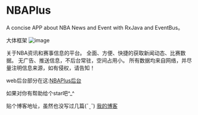 # NBAPlus
A concise APP about NBA News and Event with RxJava and EventBus。

大体框架
![image](https://github.com/SilenceDut/NBAPlus/tree/master/art/nbaplus_architecture.png)

关于NBA资讯和赛事信息的平台。 
全面、方便、快捷的获取新闻动态、比赛数据。 
无广告、推送信息，不后台常驻，空间占用小。 
所有数据均来自网络，并尽量注明信息来源，如有侵权，请告知！

web后台部分在这:[NBAPlus后台](https://github.com/SilenceDut/nbaplus-server) 

如果对你有帮助给个star吧^_^

贴个博客地址，虽然也没写过几篇(ˇˍˇ) [我的博客](http://blog.csdn.net/ls5222325)

